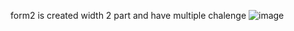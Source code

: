 form2 is created width 2 part and have multiple chalenge
![image](https://github.com/user-attachments/assets/71818f23-4233-4af3-b6c6-0357cd3b3bcd)
